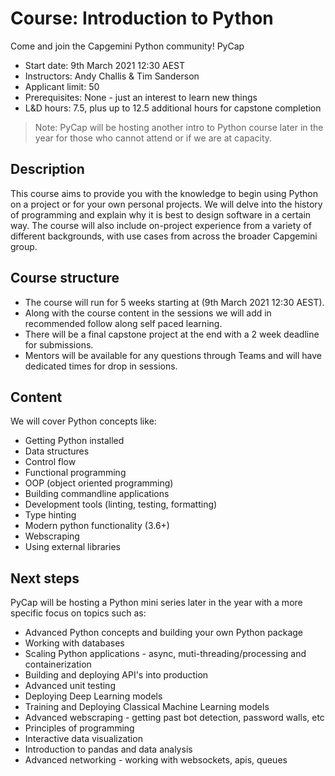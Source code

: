 # Course: Introduction to Python

Come and join the Capgemini Python community! PyCap

- Start date: 9th March 2021 12:30 AEST
- Instructors: Andy Challis & Tim Sanderson
- Applicant limit: 50
- Prerequisites: None - just an interest to learn new things
- L&D hours: 7.5, plus up to 12.5 additional hours for capstone completion

> Note: PyCap will be hosting another intro to Python course later in the year for those who cannot attend or if we are at capacity.

## Description

This course aims to provide you with the knowledge to begin using Python on a project or for your own personal
projects. We will delve into the history of programming and explain why it is best to design software in a
certain way. The course will also include on-project experience from a variety of different backgrounds,
with use cases from across the broader Capgemini group.

## Course structure

- The course will run for 5 weeks starting at (9th March 2021 12:30 AEST).
- Along with the course content in the sessions we will add in recommended follow along self paced learning.
- There will be a final capstone project at the end with a 2 week deadline for submissions.
- Mentors will be available for any questions through Teams and will have dedicated times for drop in sessions.

## Content

We will cover Python concepts like:

- Getting Python installed
- Data structures
- Control flow
- Functional programming
- OOP (object oriented programming)
- Building commandline applications
- Development tools (linting, testing, formatting)
- Type hinting
- Modern python functionality (3.6+)
- Webscraping
- Using external libraries

## Next steps

PyCap will be hosting a Python mini series later in the year with a more specific focus on topics such as:

- Advanced Python concepts and building your own Python package
- Working with databases
- Scaling Python applications - async, muti-threading/processing and containerization
- Building and deploying API's into production
- Advanced unit testing
- Deploying Deep Learning models
- Training and Deploying Classical Machine Learning models
- Advanced webscraping - getting past bot detection, password walls, etc
- Principles of programming
- Interactive data visualization
- Introduction to pandas and data analysis
- Advanced networking - working with websockets, apis, queues
